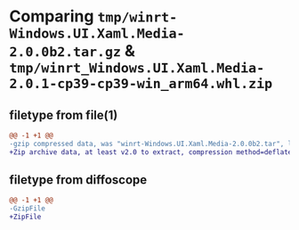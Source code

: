 # Comparing `tmp/winrt-Windows.UI.Xaml.Media-2.0.0b2.tar.gz` & `tmp/winrt_Windows.UI.Xaml.Media-2.0.1-cp39-cp39-win_arm64.whl.zip`

## filetype from file(1)

```diff
@@ -1 +1 @@
-gzip compressed data, was "winrt-Windows.UI.Xaml.Media-2.0.0b2.tar", last modified: Sat Dec  2 18:27:42 2023, max compression
+Zip archive data, at least v2.0 to extract, compression method=deflate
```

## filetype from diffoscope

```diff
@@ -1 +1 @@
-GzipFile
+ZipFile
```

